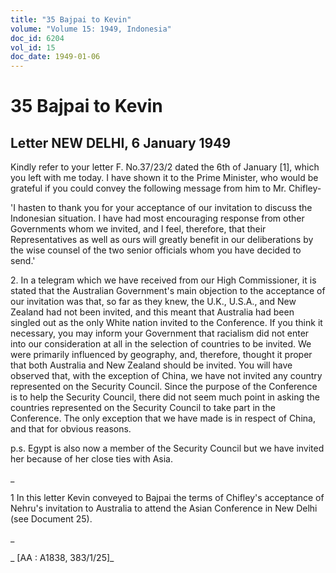 ```yaml
---
title: "35 Bajpai to Kevin"
volume: "Volume 15: 1949, Indonesia"
doc_id: 6204
vol_id: 15
doc_date: 1949-01-06
---
```


# 35 Bajpai to Kevin

## Letter NEW DELHI, 6 January 1949

Kindly refer to your letter F. No.37/23/2 dated the 6th of January [1], which you left with me today. I have shown it to the Prime Minister, who would be grateful if you could convey the following message from him to Mr. Chifley-

'I hasten to thank you for your acceptance of our invitation to discuss the Indonesian situation. I have had most encouraging response from other Governments whom we invited, and I feel, therefore, that their Representatives as well as ours will greatly benefit in our deliberations by the wise counsel of the two senior officials whom you have decided to send.'

2\. In a telegram which we have received from our High Commissioner, it is stated that the Australian Government's main objection to the acceptance of our invitation was that, so far as they knew, the U.K., U.S.A., and New Zealand had not been invited, and this meant that Australia had been singled out as the only White nation invited to the Conference. If you think it necessary, you may inform your Government that racialism did not enter into our consideration at all in the selection of countries to be invited. We were primarily influenced by geography, and, therefore, thought it proper that both Australia and New Zealand should be invited. You will have observed that, with the exception of China, we have not invited any country represented on the Security Council. Since the purpose of the Conference is to help the Security Council, there did not seem much point in asking the countries represented on the Security Council to take part in the Conference. The only exception that we have made is in respect of China, and that for obvious reasons.

p.s. Egypt is also now a member of the Security Council but we have invited her because of her close ties with Asia.

_

1 In this letter Kevin conveyed to Bajpai the terms of Chifley's acceptance of Nehru's invitation to Australia to attend the Asian Conference in New Delhi (see Document 25).

_

_ [AA : A1838, 383/1/25]_
